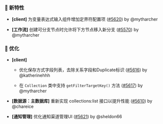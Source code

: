 ### 🎉 新特性

- **[client]** 为变量表达式输入组件增加定界符配置项 ([#5620](https://github.com/nocobase/nocobase/pull/5620)) by @mytharcher

- **[工作流]** 创建可分支节点时允许将下方节点移入新分支 ([#5570](https://github.com/nocobase/nocobase/pull/5570)) by @mytharcher

### 🚀 优化

- **[client]**
  - 优化保存方式字段列表，去除关系字段和Duplicate标识 ([#5616](https://github.com/nocobase/nocobase/pull/5616)) by @katherinehhh

  - 在 `Collection` 类中支持 `getFilterTargetKey()` 方法 ([#5617](https://github.com/nocobase/nocobase/pull/5617)) by @mytharcher

- **[数据源：主数据库]** 重新实现 collections:list 接口以提升性能 ([#5610](https://github.com/nocobase/nocobase/pull/5610)) by @chareice

- **[通知管理]** 优化通知渠道管理UI ([#5621](https://github.com/nocobase/nocobase/pull/5621)) by @sheldon66

